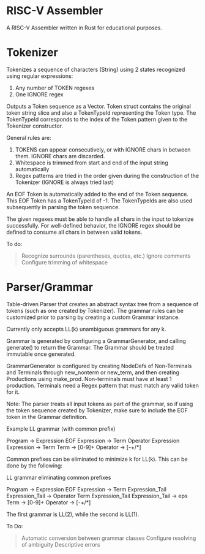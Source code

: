 # RISC-V Assembler

A RISC-V Assembler written in Rust for educational purposes.

# Tokenizer

Tokenizes a sequence of characters (String) using 2 states recognized using regular expressions:
1. Any number of TOKEN regexes
2. One IGNORE regex

Outputs a Token sequence as a Vector. Token struct contains the original token string slice and also a TokenTypeId representing the Token type. The TokenTypeId corresponds to the index of the Token pattern given to the Tokenizer constructor.

General rules are:
1. TOKENS can appear consecutively, or with IGNORE chars in between them. IGNORE chars are discarded.
2. Whitespace is trimmed from start and end of the input string automatically
3. Regex patterns are tried in the order given during the construction of the Tokenizer (IGNORE is always tried last)

An EOF Token is automatically added to the end of the Token sequence. This EOF Token has a TokenTypeId of -1. The TokenTypeIds are also used subsequently in parsing the token sequence.

The given regexes must be able to handle all chars in the input to tokenize successfully. For well-defined behavior, the IGNORE regex should be defined to consume all chars in between valid tokens.

To do:
> Recognize surrounds (parentheses, quotes, etc.)
> Ignore comments
> Configure trimming of whitespace


# Parser/Grammar

Table-driven Parser that creates an abstract syntax tree from a sequence of tokens (such as one created by Tokenizer). The grammar rules can be customized prior to parsing by creating a custom Grammar instance.

Currently only accepts LL(k) unambiguous grammars for any k.

Grammar is generated by configuring a GrammarGenerator, and calling generate() to return the Grammar. The Grammar should be treated immutable once generated.

GrammarGenerator is configured by creating NodeDefs of Non-Terminals and Terminals through new_nonterm or new_term, and then creating Productions using make_prod. Non-terminals must have at least 1 production. Terminals need a Regex pattern that must match any valid token for it.

Note: The parser treats all input tokens as part of the grammar, so if using the token sequence created by Tokenizer, make sure to include the EOF token in the Grammar definition.

Example LL grammar (with common prefix)

Program -> Expression EOF
Expression -> Term Operator Expression
Expression -> Term
Term -> [0-9]+
Operator -> [-+/*]

Common prefixes can be eliminated to minimize k for LL(k). This can be done by the following:

LL grammar eliminating common prefixes

Program -> Expression EOF
Expression -> Term Expression_Tail
Expression_Tail -> Operator Term Expression_Tail
Expression_Tail -> eps
Term -> [0-9]+
Operator -> [-+/*]

The first grammar is LL(2), while the second is LL(1).

To Do:
> Automatic conversion between grammar classes
> Configure resolving of ambiguity
> Descriptive errors